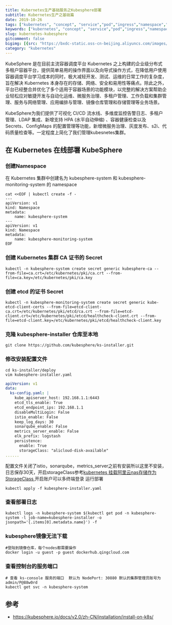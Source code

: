 ```yaml
---
title: Kubernetes生产基础服务之Kubesphere部署
subtitle: Kubernetes生产之基础篇
date: 2019-10-26
tags: ["kubernetes", "concept", "service","pod","ingress","namespace","volume","pv","pvc","deployment","StatefulSet","Job","CronJob","HPA","Service Account","Secret","ConfigMap","Resource Quotas"]
keywords: ["kubernetes", "concept", "service","pod","ingress","namespace","volume","pv","pvc","deployment","StatefulSet","Job","CronJob","HPA","Service Account","Secret","ConfigMap","Resource Quotas"]
slug: kubernetes-kubesphere
gitcomment: false
bigimg: [{src: "https://bxdc-static.oss-cn-beijing.aliyuncs.com/images/photo-1565780421727-543646cefafb.jpeg", desc: ""}]
category: "kubernetes"
---
```


KubeSphere 是在目前主流容器调度平台 Kubernetes 之上构建的企业级分布式多租户容器平台，提供简单易用的操作界面以及向导式操作方式，在降低用户使用容器调度平台学习成本的同时，极大减轻开发、测试、运维的日常工作的复杂度，旨在解决 Kubernetes 本身存在的存储、网络、安全和易用性等痛点。除此之外，平台已经整合并优化了多个适用于容器场景的功能模块，以完整的解决方案帮助企业轻松应对敏捷开发与自动化运维、微服务治理、多租户管理、工作负载和集群管理、服务与网络管理、应用编排与管理、镜像仓库管理和存储管理等业务场景。

KubeSphere为我们提供了可视化 CI/CD 流水线、多维度监控告警日志、多租户管理、LDAP 集成、新增支持 HPA (水平自动伸缩) 、容器健康检查以及 Secrets、ConfigMaps 的配置管理等功能，新增微服务治理、灰度发布、s2i、代码质量检查等。一定程度上简化了我们管理kubesnetes集群。

<!--more-->

## 在 Kubernetes 在线部署 KubeSphere

### 创建Namespace

在 Kubernetes 集群中创建名为 kubesphere-system 和 kubesphere-monitoring-system 的 namespace
```shell
cat <<EOF | kubectl create -f -
---
apiVersion: v1
kind: Namespace
metadata:
    name: kubesphere-system
---
apiVersion: v1
kind: Namespace
metadata:
    name: kubesphere-monitoring-system
EOF
```

### 创建 Kubernetes 集群 CA 证书的 Secret
```shell
kubectl -n kubesphere-system create secret generic kubesphere-ca --from-file=ca.crt=/etc/kubernetes/pki/ca.crt --from-file=ca.key=/etc/kubernetes/pki/ca.key 
```

### 创建 etcd 的证书 Secret
```shell
kubectl -n kubesphere-monitoring-system create secret generic kube-etcd-client-certs --from-file=etcd-client-ca.crt=/etc/kubernetes/pki/etcd/ca.crt --from-file=etcd-client.crt=/etc/kubernetes/pki/etcd/healthcheck-client.crt --from-file=etcd-client.key=/etc/kubernetes/pki/etcd/healthcheck-client.key
```

### 克隆 kubesphere-installer 仓库至本地
```shell
git clone https://github.com/kubesphere/ks-installer.git
```

### 修改安装配置文件
```shell
cd ks-installer/deploy
vim kubesphere-installer.yaml
```

```yaml
apiVersion: v1
data:
  ks-config.yaml: |
    kube_apiserver_host: 192.168.1.1:6443
    etcd_tls_enable: True
    etcd_endpoint_ips: 192.168.1.1
    disableMultiLogin: False
    istio_enable: False
    keep_log_days: 30
    sonarqube_enable: False
    metrics_server_enable: False
    elk_prefix: logstash
    persistence:
      enable: True
      storageClass: "alicloud-disk-available"
......
```

配置文件关闭了istio，sonarqube，metrics_server之前有安装所以这里不安装，日志保存30天，开启storageClass参考[kubernetes 挂载阿里云nas存储作为StorageClass](https://www.k8sz.com/post/kubrenetes-nas-storageclass),开启账户可以多终端登录
运行部署
```shell
kubectl apply -f kubesphere-installer.yaml
```

### 查看部署日志
```shell
kubectl logs -n kubesphere-system $(kubectl get pod -n kubesphere-system -l job-name=kubesphere-installer -o jsonpath='{.items[0].metadata.name}') -f
```

### kubesphere镜像无法下载
```shell
#登陆到镜像仓库，每个nodes都需要操作
docker login -u guest -p guest dockerhub.qingcloud.com
```

### 查看控制台的服务端口
```shell
# 查看 ks-console 服务的端口  默认为 NodePort: 30880 默认的集群管理员账号为 admin/P@88w0rd
kubectl get svc -n kubesphere-system
```

## 参考

* https://kubesphere.io/docs/v2.0/zh-CN/installation/install-on-k8s/

<!--adsense-self-->
